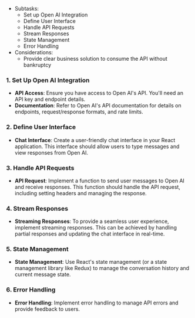 
- Subtasks:
	- Set up Open AI Integration
	- Define User Interface
	- Handle API Requests
	- Stream Responses
	- State Management
	- Error Handling
- Considerations: 
	- Provide clear business solution to consume the API without bankruptcy
### 1. Set Up Open AI Integration

- **API Access**: Ensure you have access to Open AI's API. You'll need an API key and endpoint details.
- **Documentation**: Refer to Open AI's API documentation for details on endpoints, request/response formats, and rate limits.

### 2. Define User Interface

- **Chat Interface**: Create a user-friendly chat interface in your React application. This interface should allow users to type messages and view responses from Open AI.

### 3. Handle API Requests

- **API Request**: Implement a function to send user messages to Open AI and receive responses. This function should handle the API request, including setting headers and managing the response.

### 4. Stream Responses

- **Streaming Responses**: To provide a seamless user experience, implement streaming responses. This can be achieved by handling partial responses and updating the chat interface in real-time.

### 5. State Management

- **State Management**: Use React's state management (or a state management library like Redux) to manage the conversation history and current message state.

### 6. Error Handling

- **Error Handling**: Implement error handling to manage API errors and provide feedback to users.